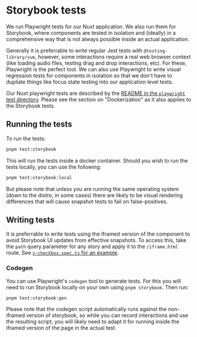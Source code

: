 # Storybook tests

We run Playwright tests for our Nuxt application. We also run them for Storybook, where components are tested in isolation and (ideally) in a comprehensive way that is not always possible inside an actual application.

Generally it is preferrable to write regular Jest tests with `@testing-library/vue`, however, some interactions require a real web browser context (like loading audio files, testing drag and drop interactions, etc). For these, Playwright is the perfect tool. We can also use Playwright to write visual regression tests for components in isolation so that we don't have to dupliate things like focus state testing into our application level tests.

Our Nuxt playwright tests are described by the [README in the `playwright` test directory](../playwright/README.md). Please see the section on "Dockerization" as it also applies to the Storybook tests.

## Running the tests

To run the tests:

```bash
pnpm test:storybook
```

This will run the tests inside a docker container. Should you wish to run the tests locally, you can use the following:

```bash
pnpm test:storybook:local
```

But please note that unless you are running the same operating system (down to the distro, in some cases) there are likely to be visual rendering differences that will cause snapshot tests to fail on false-positives.

## Writing tests

It is preferrable to write tests using the iframed version of the component to avoid Storybook UI updates from effective snapshots. To access this, take the `path` query parameter for any story and apply it to the `/iframe.html` route. See [`v-checkbox.spec.ts` for an example](./visual-regression/v-checkbox.spec.ts).

### Codegen

You can use Playwright's `codegen` tool to generate tests. For this you will need to run Storybook locally on your own using `pnpm storybook`. Then run:

```bash
pnpm test:storybook:gen
```

Please note that the codegen script automatically runs against the non-iframed version of storybook, so while you can record interactions and use the resulting script, you will likely need to adapt it for running inside the iframed version of the page in the actual test.
